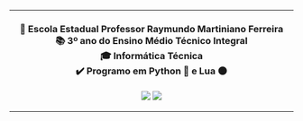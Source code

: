 ***
<h3 align="center">
      🏫 Escola Estadual Professor Raymundo Martiniano Ferreira<br>
      📚 3º ano do Ensino Médio Técnico Integral<br>
      🎓 Informática Técnica<br>
      ✔️ Programo em Python 🐍 e Lua 🌑
      <div>
      <br>
      <a href="https://www.youtube.com/channel/UCRkp0oAlOlUYju2lG4fO4JA" target="blank"><img src="https://img.shields.io/badge/YouTube-FF0000?style=for-the-badge&logo=youtube&logoColor=white" target="_blank"></a>
      <a href="https://www.instagram.com/luizmiguelrosa_mg" target="blank"><img src="https://img.shields.io/badge/Instagram-E4405F?style=for-the-badge&logo=instagram&logoColor=white" target="_blank"></a>
      </div>
</h3>

***
